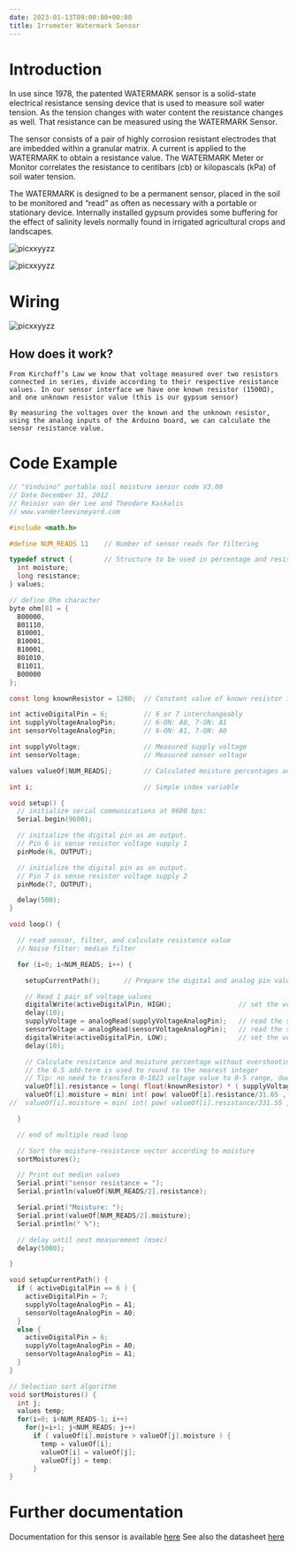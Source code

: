 ```yaml
---
date: 2023-01-13T09:00:00+00:00
title: Irrometer Watermark Sensor
---
```


# Introduction
In use since 1978, the patented WATERMARK sensor is a solid-state electrical resistance sensing device that is used to measure soil water tension. As the tension changes with water content the resistance changes as well. That resistance can be measured using the WATERMARK Sensor. 

The sensor consists of a pair of highly corrosion resistant electrodes that are imbedded within a granular matrix. A current is applied to the WATERMARK to obtain a resistance value. The WATERMARK Meter or Monitor correlates the resistance to centibars (cb) or kilopascals (kPa) of soil water tension. 

The WATERMARK is designed to be a permanent sensor, placed in the soil to be monitored and “read” as often as necessary with a portable or stationary device. Internally installed gypsum provides some buffering for the effect of salinity levels normally found in irrigated agricultural crops and landscapes.

![picxxyyzz](img/pic1.jpg)

![picxxyyzz](img/pic2.png)

# Wiring
![picxxyyzz](img/pic3.jpg)

## How does it work?
    From Kirchoff’s Law we know that voltage measured over two resistors connected in series, divide according to their respective resistance values. In our sensor interface we have one known resistor (1500Ω), and one unknown resistor value (this is our gypsum sensor)

    By measuring the voltages over the known and the unknown resistor, using the analog inputs of the Arduino board, we can calculate the sensor resistance value.

# Code Example
```c
// "Vinduino" portable soil moisture sensor code V3.00
// Date December 31, 2012
// Reinier van der Lee and Theodore Kaskalis
// www.vanderleevineyard.com

#include <math.h>

#define NUM_READS 11    // Number of sensor reads for filtering

typedef struct {        // Structure to be used in percentage and resistance values matrix to be filtered (have to be in pairs)
  int moisture;
  long resistance;
} values;

// define Ohm character
byte ohm[8] = {
  B00000,
  B01110,
  B10001,
  B10001,
  B10001,
  B01010,
  B11011,
  B00000
};

const long knownResistor = 1200;  // Constant value of known resistor in Ohms

int activeDigitalPin = 6;         // 6 or 7 interchangeably
int supplyVoltageAnalogPin;       // 6-ON: A0, 7-ON: A1
int sensorVoltageAnalogPin;       // 6-ON: A1, 7-ON: A0

int supplyVoltage;                // Measured supply voltage
int sensorVoltage;                // Measured sensor voltage

values valueOf[NUM_READS];        // Calculated moisture percentages and resistances to be sorted and filtered

int i;                            // Simple index variable

void setup() {
  // initialize serial communications at 9600 bps:
  Serial.begin(9600); 

  // initialize the digital pin as an output.
  // Pin 6 is sense resistor voltage supply 1
  pinMode(6, OUTPUT);    

  // initialize the digital pin as an output.
  // Pin 7 is sense resistor voltage supply 2
  pinMode(7, OUTPUT);   

  delay(500);   
}

void loop() {

  // read sensor, filter, and calculate resistance value
  // Noise filter: median filter

  for (i=0; i<NUM_READS; i++) {

    setupCurrentPath();      // Prepare the digital and analog pin values

    // Read 1 pair of voltage values
    digitalWrite(activeDigitalPin, HIGH);                 // set the voltage supply on
    delay(10);
    supplyVoltage = analogRead(supplyVoltageAnalogPin);   // read the supply voltage
    sensorVoltage = analogRead(sensorVoltageAnalogPin);   // read the sensor voltage
    digitalWrite(activeDigitalPin, LOW);                  // set the voltage supply off  
    delay(10); 

    // Calculate resistance and moisture percentage without overshooting 100
    // the 0.5 add-term is used to round to the nearest integer
    // Tip: no need to transform 0-1023 voltage value to 0-5 range, due to following fraction
    valueOf[i].resistance = long( float(knownResistor) * ( supplyVoltage - sensorVoltage ) / sensorVoltage + 0.5 );
    valueOf[i].moisture = min( int( pow( valueOf[i].resistance/31.65 , 1.0/-1.695 ) * 400 + 0.5 ) , 100 );
//  valueOf[i].moisture = min( int( pow( valueOf[i].resistance/331.55 , 1.0/-1.695 ) * 100 + 0.5 ) , 100 );

  }

  // end of multiple read loop

  // Sort the moisture-resistance vector according to moisture
  sortMoistures();

  // Print out median values
  Serial.print("sensor resistance = ");
  Serial.println(valueOf[NUM_READS/2].resistance);

  Serial.print("Moisture: ");
  Serial.print(valueOf[NUM_READS/2].moisture);
  Serial.println(" %");

  // delay until next measurement (msec)
  delay(5000);   

}

void setupCurrentPath() {
  if ( activeDigitalPin == 6 ) {
    activeDigitalPin = 7;
    supplyVoltageAnalogPin = A1;
    sensorVoltageAnalogPin = A0;
  }
  else {
    activeDigitalPin = 6;
    supplyVoltageAnalogPin = A0;
    sensorVoltageAnalogPin = A1;
  }
}

// Selection sort algorithm
void sortMoistures() {
  int j;
  values temp;
  for(i=0; i<NUM_READS-1; i++)
    for(j=i+1; j<NUM_READS; j++)
      if ( valueOf[i].moisture > valueOf[j].moisture ) {
        temp = valueOf[i];
        valueOf[i] = valueOf[j];
        valueOf[j] = temp;
      }
}
```

# Further documentation
Documentation for this sensor is available [here](http://www.emesystems.com/watermark/documents/watermark.pdf) 
See also the datasheet [here](https://vanderleevineyard.com/1/post/2012/08/-the-vinduino-project-3-make-a-low-cost-soil-moisture-sensor-reader.html)
